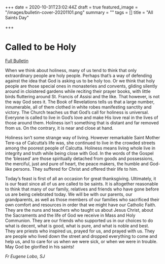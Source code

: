 +++
date = 2020-10-31T23:02:44Z
draft = true
featured_image = "/images/bulletin-cover-20201101.png"
summary = ""
tags = []
title = "All Saints Day"

+++
# Called to be Holy

[Full Bulletin](http://nebula.wsimg.com/27a2af56388b628f79af75a04e530ad1?AccessKeyId=2AF9533DEE1BA9433B58&disposition=0&alloworigin=1)

When we think about holiness, many of us tend to think that only extraordinary people are holy people. Perhaps that’s a way of defending against the idea that God is asking us to be holy too. Or we think that holy people are those special ones in monasteries and convents, gliding silently around in cloistered gardens while reciting their prayer books, with little birds fluttering around St. Francis of Assisi and the like. That however, is not the way God sees it. The Book of Revelations tells us that a large number, innumerable, all of them clothed in white robes manifesting sanctity and victory. The Church teaches us that God’s call for holiness is universal. Everyone is called to live in God’s love and make His love real in the lives of those around them. Holiness isn’t something that is distant and far removed from us. On the contrary, it is near and close at hand.

Holiness isn’t some strange way of living. However remarkable Saint Mother Tere-sa of Calcutta’s life was, she continued to live in the crowded streets among the poorest people of Calcutta. Holiness means living whole live in integrity and truth while being close with God. In the words of the Gospel the ‘blessed’ are those spiritually detached from goods and possessions, the merciful, just and pure of heart, the peace makers, the humble and God-like persons. They suffered for Christ and offered their life to him.

Today’s feast is first of all an occasion for great thanksgiving. Ultimately, it is our feast since all of us are called to be saints. It is altogether reasonable to think that many of our family, relatives and friends who have gone before us are being celebrated today. We will be with our parents, our grandparents, as well as those members of our families who sacrificed their own comfort and resources in order that we might have our Catholic Faith. They are the nuns and teachers who taught us about Jesus Christ, about the Sacraments and the life of God we receive in Mass and Holy Communion. They are our friends who supported us in our choices to do what is decent, what is good, what is pure, and what is noble and best. They are priests who inspired us, prayed for us, and prayed with us. They are people who lived down the street and dropped everything to come and help us, and to care for us when we were sick, or when we were in trouble. May God be glorified in his saints!

_Fr Eugene Lobo, SJ_